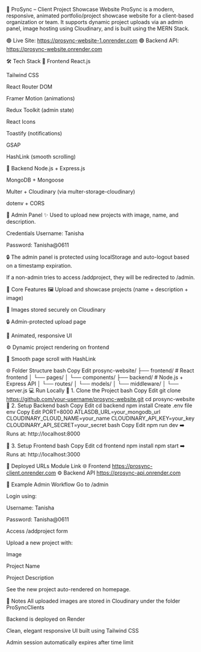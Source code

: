 🚀 ProSync – Client Project Showcase Website
ProSync is a modern, responsive, animated portfolio/project showcase website for a client-based organization or team. It supports dynamic project uploads via an admin panel, image hosting using Cloudinary, and is built using the MERN Stack.

🟢 Live Site: https://prosync-website-1.onrender.com
🟣 Backend API: https://prosync-website.onrender.com

🛠️ Tech Stack
🔹 Frontend
React.js

Tailwind CSS

React Router DOM

Framer Motion (animations)

Redux Toolkit (admin state)

React Icons

Toastify (notifications)

GSAP

HashLink (smooth scrolling)

🔹 Backend
Node.js + Express.js

MongoDB + Mongoose

Multer + Cloudinary (via multer-storage-cloudinary)

dotenv + CORS

🔐 Admin Panel
✨ Used to upload new projects with image, name, and description.

Credentials
Username: Tanisha

Password: Tanisha@0611

🔒 The admin panel is protected using localStorage and auto-logout based on a timestamp expiration.

If a non-admin tries to access /addproject, they will be redirected to /admin.

🧩 Core Features
🖼️ Upload and showcase projects (name + description + image)

💾 Images stored securely on Cloudinary

🔒 Admin-protected upload page

🎨 Animated, responsive UI

⚙️ Dynamic project rendering on frontend

🔁 Smooth page scroll with HashLink

🌐 Folder Structure
bash
Copy
Edit
prosync-website/
├── frontend/       # React frontend
│   └── pages/
│   └── components/
├── backend/        # Node.js + Express API
│   └── routes/
│   └── models/
│   └── middleware/
│   └── server.js
💻 Run Locally
🔹 1. Clone the Project
bash
Copy
Edit
git clone https://github.com/your-username/prosync-website.git
cd prosync-website
🔹 2. Setup Backend
bash
Copy
Edit
cd backend
npm install
Create .env file
env
Copy
Edit
PORT=8000
ATLASDB_URL=your_mongodb_url
CLOUDINARY_CLOUD_NAME=your_name
CLOUDINARY_API_KEY=your_key
CLOUDINARY_API_SECRET=your_secret
bash
Copy
Edit
npm run dev
➡️ Runs at: http://localhost:8000

🔹 3. Setup Frontend
bash
Copy
Edit
cd frontend
npm install
npm start
➡️ Runs at: http://localhost:3000

🔗 Deployed URLs
Module	Link
🌐 Frontend	https://prosync-client.onrender.com
⚙️ Backend API	https://prosync-api.onrender.com

📸 Example Admin Workflow
Go to /admin

Login using:

Username: Tanisha

Password: Tanisha@0611

Access /addproject form

Upload a new project with:

Image

Project Name

Project Description

See the new project auto-rendered on homepage.

📌 Notes
All uploaded images are stored in Cloudinary under the folder ProSyncClients

Backend is deployed on Render

Clean, elegant responsive UI built using Tailwind CSS

Admin session automatically expires after time limit
